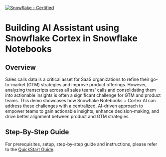 [![Snowflake - Certified](https://img.shields.io/badge/Snowflake-Certified-2ea44f?style=for-the-badge&logo=snowflake)](https://developers.snowflake.com/solutions/)

# Building AI Assistant using Snowflake Cortex in Snowflake Notebooks

## Overview
Sales calls data is a critical asset for SaaS organizations to refine their go-to-market (GTM) strategies and improve product offerings. However, analyzing transcripts across all sales teams' calls and consolidating them into actionable insights is often a significant challenge for GTM and product teams. This demo showcases how Snowflake Notebooks + Cortex AI can address these challenges with a centralized, AI-driven approach to empower teams to gain actionable insights, enhance decision-making, and drive better alignment between product and GTM strategies. 

## Step-By-Step Guide
For prerequisites, setup, step-by-step guide and instructions, please refer to the [QuickStart Guide](https://quickstarts.snowflake.com/guide/ai_assistant_for_sales_calls/index.html?index=..%2F..index#0).
